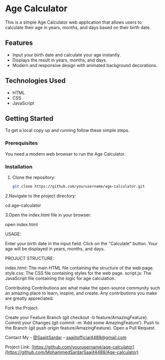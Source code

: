 # Age Calculator

This is a simple Age Calculator web application that allows users to calculate their age in years, months, and days based on their birth date.

## Features

- Input your birth date and calculate your age instantly.
- Displays the result in years, months, and days.
- Modern and responsive design with animated background decorations.

## Technologies Used

- HTML
- CSS
- JavaScript

## Getting Started

To get a local copy up and running follow these simple steps.

### Prerequisites

You need a modern web browser to run the Age Calculator.

### Installation

1. Clone the repository:

   ```sh
   git clone https://github.com/yourusername/age-calculator.git

2.Navigate to the project directory:

cd age-calculator

3.Open the index.html file in your browser:

open index.html

USAGE:

Enter your birth date in the input field.
Click on the "Calculate" button.
Your age will be displayed in years, months, and days.

PROJUCT STRUCTURE:

index.html: The main HTML file containing the structure of the web page.
style.css: The CSS file containing styles for the web page.
script.js: The JavaScript file containing the logic for age calculation.

Contributing
Contributions are what make the open-source community such an amazing place to learn, inspire, and create. Any contributions you make are greatly appreciated.

Fork the Project.

Create your Feature Branch (git checkout -b feature/AmazingFeature).
Commit your Changes (git commit -m 'Add some AmazingFeature').
Push to the Branch (git push origin feature/AmazingFeature).
Open a Pull Request.

Contact
My - [@SaajitSardar](https://x.com/SaajitSardar) - saajitofficial4488@gmail.com

Project Link: [https://github.com/yourusername/age-calculator](https://github.com/MohammedSardarSaajit4488/Age-calculator)
